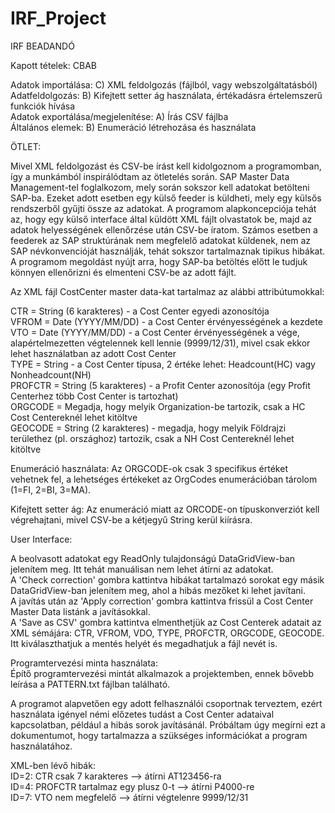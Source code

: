 # IRF_Project

IRF BEADANDÓ

Kapott tételek: CBAB

Adatok importálása: C) XML feldolgozás (fájlból, vagy webszolgáltatásból)  
Adatfeldolgozás: B) Kifejtett setter ág használata, értékadásra értelemszerű funkciók hívása  
Adatok exportálása/megjelenítése: A) Írás CSV fájlba  
Általános elemek: B) Enumeráció létrehozása és használata  

ÖTLET:

Mivel XML feldolgozást és CSV-be írást kell kidolgoznom a programomban, így a munkámból inspirálódtam az ötletelés során. SAP Master Data Management-tel foglalkozom, mely során sokszor kell adatokat betölteni SAP-ba. Ezeket adott esetben egy külső feeder is küldheti, mely egy külsős rendszerből gyűjti össze az adatokat. A programom alapkoncepciója tehát az, hogy egy külső interface által küldött XML fájlt olvastatok be, majd az adatok helyességének ellenőrzése után CSV-be íratom. Számos esetben a feederek az SAP struktúrának nem megfelelő adatokat küldenek, nem az SAP névkonvencióját használják, tehát sokszor tartalmaznak tipikus hibákat. A programom megoldást nyújt arra, hogy SAP-ba betöltés előtt le tudjuk könnyen ellenőrizni és elmenteni CSV-be az adott fájlt.  

Az XML fájl CostCenter master data-kat tartalmaz az alábbi attribútumokkal:

CTR = String (6 karakteres) - a Cost Center egyedi azonosítója  
VFROM = Date (YYYY/MM/DD) - a Cost Center érvényességének a kezdete  
VTO = Date (YYYY/MM/DD) - a Cost Center érvényességének a vége, alapértelmezetten végtelennek kell lennie (9999/12/31), mivel csak ekkor lehet használatban az adott Cost Center  
TYPE = String - a Cost Center típusa, 2 értéke lehet: Headcount(HC) vagy Nonheadcount(NH)  
PROFCTR = String (5 karakteres) - a Profit Center azonosítója (egy Profit Centerhez több Cost Center is tartozhat)  
ORGCODE = Megadja, hogy melyik Organization-be tartozik, csak a HC Cost Centereknél lehet kitöltve  
GEOCODE = String (2 karakteres) - megadja, hogy melyik Földrajzi területhez (pl. országhoz) tartozik, csak a NH Cost Centereknél lehet kitöltve  

Enumeráció használata: Az ORGCODE-ok csak 3 specifikus értéket vehetnek fel, a lehetséges értékeket az OrgCodes enumerációban tárolom (1=FI, 2=BI, 3=MA).

Kifejtett setter ág: Az enumeráció miatt az ORCODE-on típuskonverziót kell végrehajtani, mivel CSV-be a kétjegyű String kerül kiírásra.

User Interface:

A beolvasott adatokat egy ReadOnly tulajdonságú DataGridView-ban jelenítem meg. Itt tehát manuálisan nem lehet átírni az adatokat.  
A 'Check correction' gombra kattintva hibákat tartalmazó sorokat egy másik DataGridView-ban jelenítem meg, ahol a hibás mezőket ki lehet javítani.  
A javítás után az 'Apply correction' gombra kattintva frissül a Cost Center Master Data listánk a javításokkal.  
A 'Save as CSV' gombra kattintva elmenthetjük az Cost Centerek adatait az XML sémájára: CTR, VFROM, VDO, TYPE, PROFCTR, ORGCODE, GEOCODE. Itt kiválaszthatjuk a mentés helyét és megadhatjuk a fájl nevét is.

Programtervezési minta használata:  
Építő programtervezési mintát alkalmazok a projektemben, ennek bővebb leírása a PATTERN.txt fájlban található.

A programot alapvetően egy adott felhasználói csoportnak terveztem, ezért használata igényel némi előzetes tudást a Cost Center adataival kapcsolatban, például a hibás sorok javításánál. Próbáltam úgy megírni ezt a dokumentumot, hogy tartalmazza a szükséges információkat a program használatához.

XML-ben lévő hibák:  
ID=2: CTR csak 7 karakteres --> átírni AT123456-ra  
ID=4: PROFCTR tartalmaz egy plusz 0-t --> átírni P4000-re  
ID=7: VTO nem megfelelő --> átírni végtelenre 9999/12/31  
